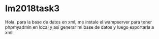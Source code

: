 # lm2018task3 

Hola, para la base de datos en xml, me instale el wampserver para tener phpmyadmin en local y así generar mi base de datos y luego exportarla a xml
